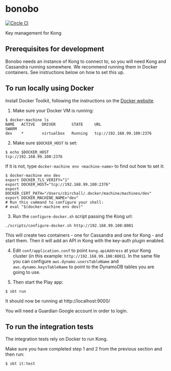 # bonobo

[![Circle CI](https://circleci.com/gh/guardian/bonobo/tree/master.svg?style=svg)](https://circleci.com/gh/guardian/bonobo/tree/master)

Key management for Kong

## Prerequisites for development

Bonobo needs an instance of Kong to connect to, so you will need Kong and Cassandra running somewhere. We recommend running them in Docker containers. See instructions below on how to set this up.

## To run locally using Docker

Install Docker Toolkit, following the instructions on the [Docker website](http://docs.docker.com/).

1. Make sure your Docker VM is running:

```
$ docker-machine ls
NAME   ACTIVE   DRIVER       STATE     URL                         SWARM
dev    *        virtualbox   Running   tcp://192.168.99.100:2376
```

2. Make sure `$DOCKER_HOST` is set:

```
$ echo $DOCKER_HOST
tcp://192.168.99.100:2376
```

If it is not, type `docker-machine env <machine-name>` to find out how to set it:

```
$ docker-machine env dev
export DOCKER_TLS_VERIFY="1"
export DOCKER_HOST="tcp://192.168.99.100:2376"
export DOCKER_CERT_PATH="/Users/cbirchall/.docker/machine/machines/dev"
export DOCKER_MACHINE_NAME="dev"
# Run this command to configure your shell:
# eval "$(docker-machine env dev)"
```

3. Run the `configure-docker.sh` script passing the Kong url:

```
./scripts/configure-docker.sh http://192.168.99.100:8001
```
This will create two containers - one for Cassandra and one for Kong - and start them. Then it will add an API in Kong with the key-auth plugin enabled.

4. Edit `conf/application.conf` to point `kong.apiAddress` at your Kong cluster (in this example: `http://192.168.99.100:8001`). In the same file you can configure `aws.dynamo.usersTableName` and `aws.dynamo.keysTableName` to point to the DynamoDB tables you are going to use.

5. Then start the Play app:

```
$ sbt run
```

It should now be running at http://localhost:9000/

You will need a Guardian Google account in order to login.

## To run the integration tests

The integration tests rely on Docker to run Kong.

Make sure you have completed step 1 and 2 from the previous section and then run:

```
$ sbt it:test
```
